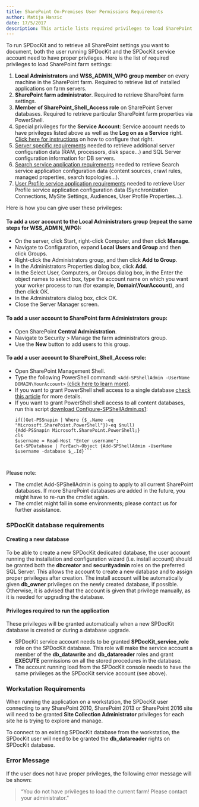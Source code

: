 ```yaml
---  
title: SharePoint On-Premises User Permissions Requirements
author: Matija Hanzic  
date: 17/5/2017
description: This article lists required privileges to load SharePoint settings with tutorial how to aquire those privileges.
--- 
```

To run SPDocKit and to retrieve all SharePoint settings you want to document, both the user running SPDocKit and the SPDocKit service account need to have proper privileges. Here is the list of required privileges to load SharePoint farm settings:

1. __Local Administrators__ and __WSS_ADMIN_WPG group member__ on every machine in the SharePoint farm. Required to retrieve list of installed applications on farm servers.
2. __SharePoint farm administrator__. Required to retrieve SharePoint farm settings.
3. __Member of SharePoint_Shell_Access role__ on SharePoint Server databases. Required to retrieve particular SharePoint farm properties via PowerShell.
4. Special privileges for the __Service Account__: Service account needs to have privileges listed above as well as the __Log on as a Service__ right. [Click here for instructions](https://goo.gl/MRGS73) on how to configure that right.
5. [Server specific requirements](#internal/requirements/server-load-permission-requirements/) needed to retrieve additional server configuration data (RAM, processors, disk space…) and SQL Server configuration information for DB servers.
6. [Search service application requirements](#internal/requirements/search-service-requirements/) needed to retrieve Search service application configuration data (content sources, crawl rules, managed properties, search topologies...).
7. [User Profile service application requirements](#internal/requirements/user-profile-service-requirements/) needed to retrieve User Profile service application configuration data (Synchronization Connections, MySite Settings, Audiences, User Profile Properties...).

Here is how you can give user these privileges:

#### To add a user account to the __Local Administrators__ group (repeat the same steps for __WSS_ADMIN_WPG__):
  * On the server, click Start, right-click Computer, and then click __Manage__.
  * Navigate to Configuration, expand __Local Users and Group__ and then click Groups.
  * Right-click the Administrators group, and then click __Add to Group__.
  * In the Administrators Properties dialog box, click __Add__.
  * In the Select User, Computers, or Groups dialog box, in the Enter the object names to select box, type the account name on which you want your worker process to run (for example, __Domain\YourAccount__), and then click OK.
  * In the Administrators dialog box, click OK.
  * Close the Server Manager screen.

#### To add a user account to __SharePoint farm Administrators__ group:
  * Open SharePoint __Central Administration__.
  * Navigate to Security > Manage the farm administrators group.
  * Use the __New__ button to add users to this group.

#### To add a user account to __SharePoint_Shell_Access role__:
  * Open SharePoint Management Shell.
  * Type the following PowerShell command: `<Add-SPShellAdmin -UserName DOMAIN\YourAccount>` [(click here to learn more)](http://technet.microsoft.com/en-us/library/ff607596.aspx).
  * If you want to grant PowerShell shell access to a single database [check this article](http://technet.microsoft.com/en-us/library/ff607596.aspx) for more details.
  * If you want to grant PowerShell shell access to all content databases, run this script [download Configure-SPShellAdmin.ps1](#internal/_assets/Configure-SPShellAdmin.zip):
    ```
    if((Get-PSSnapin | Where {$_.Name -eq "Microsoft.SharePoint.PowerShell"})-eq $null) 
    {Add-PSSnapin Microsoft.SharePoint.PowerShell;}  
    cls  
    $username = Read-Host "Enter username";  
    Get-SPDatabase | ForEach-Object {Add-SPShellAdmin -UserName $username -database $_.Id}``` 

 
  Please note:
  * The cmdlet Add-SPShellAdmin is going to apply to all current SharePoint databases. If more SharePoint databases are added in the future, you might have to re-run the cmdlet again.
  * The cmdlet might fail in some environments; please contact us for further assistance.
     
### SPDocKit database requirements

#### Creating a new database

To be able to create a new SPDocKit dedicated database, the user account running the installation and configuration wizard (i.e. install account) should be granted both the __dbcreator__ and __securityadmin__ roles on the preferred SQL Server. This allows the account to create a new database and to assign proper privileges after creation. The install account will be automatically given __db_owner__ privileges on the newly created database, if possible. Otherwise, it is advised that the account is given that privilege manually, as it is needed for upgrading the database.

#### Privileges required to run the application

These privileges will be granted automatically when a new SPDocKit database is created or during a database upgrade.

* SPDocKit service account needs to be granted __SPDocKit_service_role__ role on the SPDocKit database. This role will make the service account a member of the __db_datawrite__ and __db_datareader__ roles and grant __EXECUTE__ permissions on all the stored procedures in the database.
 * The account running load from the SPDocKit console needs to have the same privileges as the SPDocKit service account (see above).

### Workstation Requirements

When running the application on a workstation, the SPDocKit user connecting to any SharePoint 2010, SharePoint 2013 or SharePoint 2016 site will need to be granted __Site Collection Administrator__ privileges for each site he is trying to explore and manage.

To connect to an existing SPDocKit database from the workstation, the SPDocKit user will need to be granted the __db_datareader__ rights on SPDocKit database.

### Error Message

If the user does not have proper privileges, the following error message will be shown:
> “You do not have privileges to load the current farm! Please contact your administrator.”
